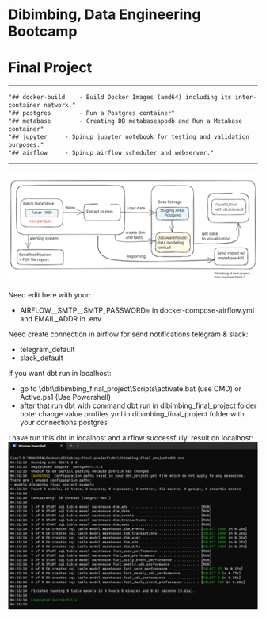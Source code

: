 # Dibimbing, Data Engineering Bootcamp
# Final Project

---
```
"## docker-build	- Build Docker Images (amd64) including its inter-container network."
"## postgres		- Run a Postgres container"
"## metabase		- Creating DB metabaseappdb and Run a Metabase container"
"## jupyter		- Spinup jupyter notebook for testing and validation purposes."
"## airflow		- Spinup airflow scheduler and webserver."
```
---

![flow](flow.svg)

Need edit here with your:
- AIRFLOW__SMTP__SMTP_PASSWORD=<YOUR APP PASSWORD HERE> in docker-compose-airflow.yml and EMAIL_ADDR in .env

Need create connection in airflow for send notifications telegram & slack:
- telegram_default
- slack_default

If you want dbt run in localhost:
- go to \dbt\dibimbing_final_project\Scripts\activate.bat (use CMD) or Active.ps1 (Use Powershell)
- after that run dbt with command dbt run in dibimbing_final_project folder
note:
change value profiles.yml in dibimbing_final_project folder with your connections postgres

I have run this dbt in localhost and airflow successfully.
result on localhost:
![dbt_run](dbt_run.png)